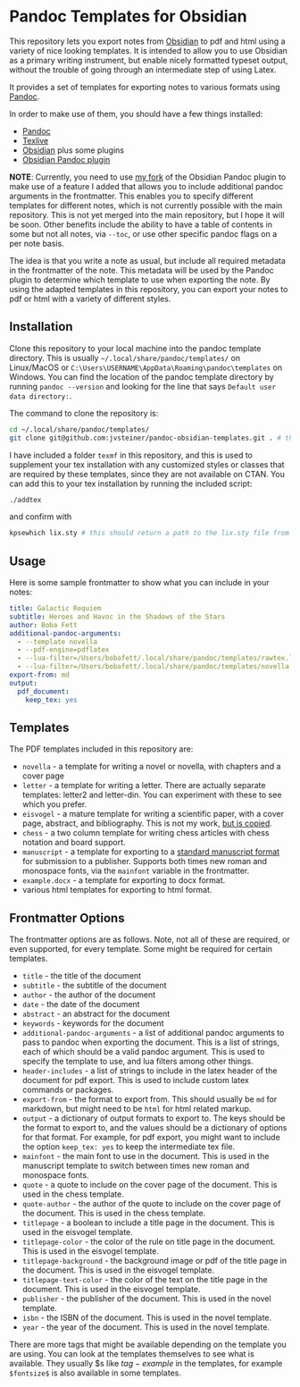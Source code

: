 # Pandoc Templates for Obsidian

This repository lets you export notes from [Obsidian](https://obsidian.md) to pdf and html using a variety of nice looking templates. It is intended to allow you to use Obsidian as a primary writing instrument, but enable nicely formatted typeset output, without the trouble of going through an intermediate step of using Latex.

It provides a set of templates for exporting notes to various formats using [Pandoc](https://pandoc.org).

In order to make use of them, you should have a few things installed:

- [Pandoc](https://pandoc.org)
- [Texlive](https://www.tug.org/texlive/)
- [Obsidian](https://obsidian.md) plus some plugins
- [Obsidian Pandoc plugin](https://github.com/OliverBalfour/obsidian-pandoc)

**NOTE**: Currently, you need to use [my fork](https://github.com/jvsteiner/obsidian-pandoc) of the Obsidian Pandoc plugin to make use of a feature I added that allows you to include additional pandoc arguments in the frontmatter. This enables you to specify different templates for different notes, which is not currently possible with the main repository. This is not yet merged into the main repository, but I hope it will be soon. Other benefits include the ability to have a table of contents in some but not all notes, via `--toc`, or use other specific pandoc flags on a per note basis.

The idea is that you write a note as usual, but include all required metadata in the frontmatter of the note. This metadata will be used by the Pandoc plugin to determine which template to use when exporting the note. By using the adapted templates in this repository, you can export your notes to pdf or html with a variety of different styles.

## Installation

Clone this repository to your local machine into the pandoc template directory. This is usually `~/.local/share/pandoc/templates/` on Linux/MacOS or `C:\Users\USERNAME\AppData\Roaming\pandoc\templates` on Windows. You can find the location of the pandoc template directory by running `pandoc --version` and looking for the line that says `Default user data directory:`.

The command to clone the repository is:

```bash
cd ~/.local/share/pandoc/templates/
git clone git@github.com:jvsteiner/pandoc-obsidian-templates.git . # the . at the end is important
```

I have included a folder `texmf` in this repository, and this is used to supplement your tex installation with any customized styles or classes that are required by these templates, since they are not available on CTAN. You can add this to your tex installation by running the included script:

```bash
./addtex
```

and confirm with

```bash
kpsewhich lix.sty # this should return a path to the lix.sty file from this repository
```

## Usage

Here is some sample frontmatter to show what you can include in your notes:

```yaml
title: Galactic Requiem
subtitle: Heroes and Havoc in the Shadows of the Stars
author: Boba Fett
additional-pandoc-arguments:
  - --template novella
  - --pdf-engine=pdflatex
  - --lua-filter=/Users/bobafett/.local/share/pandoc/templates/rawtex.lua
  - --lua-filter=/Users/bobafett/.local/share/pandoc/templates/novella.lua
export-from: md
output:
  pdf_document:
    keep_tex: yes
```

## Templates

The PDF templates included in this repository are:

- `novella` - a template for writing a novel or novella, with chapters and a cover page
- `letter` - a template for writing a letter. There are actually separate templates: letter2 and letter-din. You can experiment with these to see which you prefer.
- `eisvogel` - a mature template for writing a scientific paper, with a cover page, abstract, and bibliography. This is not my work, [but is copied](https://github.com/Wandmalfarbe/pandoc-latex-template).
- `chess` - a two column template for writing chess articles with chess notation and board support.
- `manuscript` - a template for exporting to a [standard manuscript format](https://en.wikipedia.org/wiki/Standard_manuscript_format) for submission to a publisher. Supports both times new roman and monospace fonts, via the `mainfont` variable in the frontmatter.
- `example.docx` - a template for exporting to docx format.
- various html templates for exporting to html format.

## Frontmatter Options

The frontmatter options are as follows. Note, not all of these are required, or even supported, for every template. Some might be required for certain templates.

- `title` - the title of the document
- `subtitle` - the subtitle of the document
- `author` - the author of the document
- `date` - the date of the document
- `abstract` - an abstract for the document
- `keywords` - keywords for the document
- `additional-pandoc-arguments` - a list of additional pandoc arguments to pass to pandoc when exporting the document. This is a list of strings, each of which should be a valid pandoc argument. This is used to specify the template to use, and lua filters among other things.
- `header-includes` - a list of strings to include in the latex header of the document for pdf export. This is used to include custom latex commands or packages.
- `export-from` - the format to export from. This should usually be `md` for markdown, but might need to be `html` for html related markup.
- `output` - a dictionary of output formats to export to. The keys should be the format to export to, and the values should be a dictionary of options for that format. For example, for pdf export, you might want to include the option `keep_tex: yes` to keep the intermediate tex file.
- `mainfont` - the main font to use in the document. This is used in the manuscript template to switch between times new roman and monospace fonts.
- `quote` - a quote to include on the cover page of the document. This is used in the chess template.
- `quote-author` - the author of the quote to include on the cover page of the document. This is used in the chess template.
- `titlepage` - a boolean to include a title page in the document. This is used in the eisvogel template.
- `titlepage-color` - the color of the rule on title page in the document. This is used in the eisvogel template.
- `titlepage-background` - the background image or pdf of the title page in the document. This is used in the eisvogel template.
- `titlepage-text-color` - the color of the text on the title page in the document. This is used in the eisvogel template.
- `publisher` - the publisher of the document. This is used in the novel template.
- `isbn` - the ISBN of the document. This is used in the novel template.
- `year` - the year of the document. This is used in the novel template.

There are more tags that might be available depending on the template you are using. You can look at the templates themselves to see what is available. They usually $s like $tag-example$ in the templates, for example `$fontsize$` is also available in some templates.
